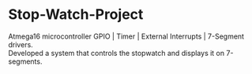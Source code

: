 # Stop-Watch-Project
Atmega16 microcontroller
GPIO |  Timer | External Interrupts | 7-Segment drivers.  
Developed a system that controls the stopwatch and displays it on 7-segments.
